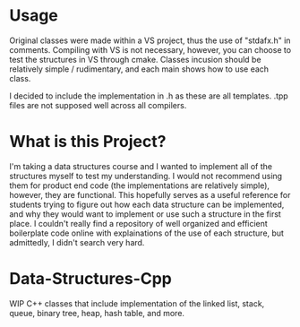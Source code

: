 # Usage
Original classes were made within a VS project, thus the use of "stdafx.h" in comments. Compiling with VS is not necessary, however, you can choose to test the structures in VS through cmake. 
Classes incusion should be relatively simple / rudimentary, and each main shows how to use each class.

I decided to include the implementation in .h as these are all templates. .tpp files are not supposed well across all compilers. 

# What is this Project?
I'm taking a data structures course and I wanted to implement all of the structures myself to test my understanding. 
I would not recommend using them for product end code (the implementations are relatively simple), however, they are functional. This hopefully serves as a useful reference for students trying to figure out how each data structure can be implemented, and why they would want to implement or use such a structure in the first place. I couldn't really find a repository of well organized and efficient boilerplate code online with explainations of the use of each structure, but admittedly, I didn't search very hard. 

# Data-Structures-Cpp
WIP C++ classes that include implementation of the linked list, stack, queue, binary tree, heap, hash table, and more.


